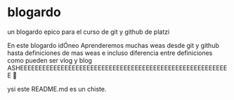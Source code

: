 # blogardo
un blogardo epico para el curso de git y github de platzi

En este blogardo idÓneo
Aprenderemos muchas weas
desde git y github
hasta definiciones de mas weas
e incluso diferencia entre definiciones
como pueden ser
vlog y blog
ASHEEEEEEEEEEEEEEEEEEEEEEEEEEEEEEEEEEEEEEEEEEEEEEEEEEEEEEEEE 🖤



ysi este README.md es un chiste.
